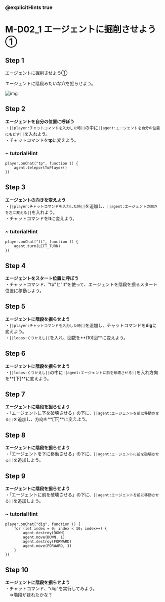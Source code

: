 ### @explicitHints true

# M-D02_1 エージェントに掘削させよう①　

## Step 1
エージェントに掘削させよう① 

エージェントに階段みたいな穴を掘らせよう。

![img](https://teck89.xsrv.jp/MEE_tutorial/img/M-D02_1.png)

## Step 2
**エージェントを自分の位置に呼ぼう**  
・``||player:チャットコマンドを入力した時||``の中に``||agent:エージェントを自分の位置にもどす||``を入れよう。  
・チャットコマンドを**tp**に変えよう。

### ~ tutorialHint

```blocks
player.onChat("tp", function () {
    agent.teleportToPlayer()
})
```

## Step 3
**エージェントの向きを変えよう**  
・``||player:チャットコマンドを入力した時||``を追加し、``||agent:エージェントの向きを左に変える||``を入れよう。  
・チャットコマンドを**lt**に変えよう。

### ~ tutorialHint

```blocks
player.onChat("lt", function () {
    agent.turn(LEFT_TURN)
})

```

## Step 4
**エージェントをスタート位置に呼ぼう**  
・チャットコマンド、"tp"と"lt"を使って、エージェントを階段を掘るスタート位置に移動しよう。

## Step 5
**エージェントに階段を掘らせよう**   
・``||player:チャットコマンドを入力した時||``を追加し、チャットコマンドを**dig**に変えよう。  
・``||loops:くりかえし||``を入れ、回数を**(10)回**に変えよう。

## Step 6
**エージェントに階段を掘らせよう**   
・``||loops:くりかえし||``の中に``||agent:エージェントに前を破壊させる||``を入れ方向を**[下]**に変えよう。

## Step 7
**エージェントに階段を掘らせよう**   
・「エージェントに下を破壊させる」の下に、``||agent:エージェントを前に移動させる||``を追加し、方向を**[下]**に変えよう。

## Step 8
**エージェントに階段を掘らせよう**   
・「エージェントを下に移動させる」の下に、``||agent:エージェントに前を破壊させる||``を追加しよう。

## Step 9
**エージェントに階段を掘らせよう**   
・「エージェントに前を破壊させる」の下に、``||agent:エージェントを前に移動させる||``を追加しよう。

### ~ tutorialHint

```blocks
player.onChat("dig", function () {
    for (let index = 0; index < 10; index++) {
        agent.destroy(DOWN)
        agent.move(DOWN, 1)
        agent.destroy(FORWARD)
        agent.move(FORWARD, 1)
    }
})
```


## Step 10
**エージェントに階段を掘らせよう**   
・チャットコマンド、"dig"を実行してみよう。  
　⇒階段がほれたかな？

